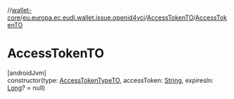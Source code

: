 //[wallet-core](../../../index.md)/[eu.europa.ec.eudi.wallet.issue.openid4vci](../index.md)/[AccessTokenTO](index.md)/[AccessTokenTO](-access-token-t-o.md)

# AccessTokenTO

[androidJvm]\
constructor(type: [AccessTokenTypeTO](../-access-token-type-t-o/index.md), accessToken: [String](https://kotlinlang.org/api/latest/jvm/stdlib/kotlin/-string/index.html), expiresIn: [Long](https://kotlinlang.org/api/latest/jvm/stdlib/kotlin/-long/index.html)? = null)
